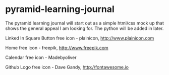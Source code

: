# pyramid-learning-journal

The pyramid learning journal will start out as a simple html/css mock up that shows the general appeal I am looking for. The python will be added in later.



Linked In Square Button free icon - plainicon, http://www.plainicon.com

Home free icon - freepik, http://www.freepik.com

Calendar free icon - Madebyoliver

Github Logo free icon - Dave Gandy, http://fontawesome.io